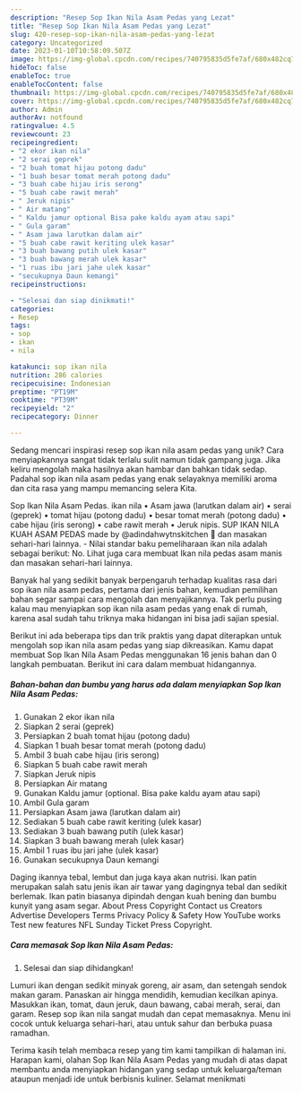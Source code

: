 ```yaml
---
description: "Resep Sop Ikan Nila Asam Pedas yang Lezat"
title: "Resep Sop Ikan Nila Asam Pedas yang Lezat"
slug: 420-resep-sop-ikan-nila-asam-pedas-yang-lezat
category: Uncategorized
date: 2023-01-10T10:58:09.507Z
image: https://img-global.cpcdn.com/recipes/740795835d5fe7af/680x482cq70/sop-ikan-nila-asam-pedas-foto-resep-utama.jpg
hideToc: false
enableToc: true
enableTocContent: false
thumbnail: https://img-global.cpcdn.com/recipes/740795835d5fe7af/680x482cq70/sop-ikan-nila-asam-pedas-foto-resep-utama.jpg
cover: https://img-global.cpcdn.com/recipes/740795835d5fe7af/680x482cq70/sop-ikan-nila-asam-pedas-foto-resep-utama.jpg
author: Admin
authorAv: notfound
ratingvalue: 4.5
reviewcount: 23
recipeingredient:
- "2 ekor ikan nila"
- "2 serai geprek"
- "2 buah tomat hijau potong dadu"
- "1 buah besar tomat merah potong dadu"
- "3 buah cabe hijau iris serong"
- "5 buah cabe rawit merah"
- " Jeruk nipis"
- " Air matang"
- " Kaldu jamur optional Bisa pake kaldu ayam atau sapi"
- " Gula garam"
- " Asam jawa larutkan dalam air"
- "5 buah cabe rawit keriting ulek kasar"
- "3 buah bawang putih ulek kasar"
- "3 buah bawang merah ulek kasar"
- "1 ruas ibu jari jahe ulek kasar"
- "secukupnya Daun kemangi"
recipeinstructions:

- "Selesai dan siap dinikmati!"
categories:
- Resep
tags:
- sop
- ikan
- nila

katakunci: sop ikan nila 
nutrition: 286 calories
recipecuisine: Indonesian
preptime: "PT19M"
cooktime: "PT39M"
recipeyield: "2"
recipecategory: Dinner

---
```





Sedang mencari inspirasi resep sop ikan nila asam pedas yang unik? Cara menyiapkannya sangat tidak terlalu sulit namun tidak gampang juga. Jika keliru mengolah maka hasilnya akan hambar dan bahkan tidak sedap. Padahal sop ikan nila asam pedas yang enak selayaknya memiliki aroma dan cita rasa yang mampu memancing selera Kita.





Sop Ikan Nila Asam Pedas. ikan nila • Asam jawa (larutkan dalam air) • serai (geprek) • tomat hijau (potong dadu) • besar tomat merah (potong dadu) • cabe hijau (iris serong) • cabe rawit merah • Jeruk nipis. SUP IKAN NILA KUAH ASAM PEDAS made by @adindahwytnskitchen 🌻 dan masakan sehari-hari lainnya. - Nilai standar baku pemeliharaan ikan nila adalah sebagai berikut: No. Lihat juga cara membuat Ikan nila pedas asam manis dan masakan sehari-hari lainnya.

Banyak hal yang sedikit banyak berpengaruh terhadap kualitas rasa dari sop ikan nila asam pedas, pertama dari jenis bahan, kemudian pemilihan bahan segar sampai cara mengolah dan menyajikannya. Tak perlu pusing kalau mau menyiapkan sop ikan nila asam pedas yang enak di rumah, karena asal sudah tahu triknya maka hidangan ini bisa jadi sajian spesial.






Berikut ini ada beberapa tips dan trik praktis yang dapat diterapkan untuk mengolah sop ikan nila asam pedas yang siap dikreasikan. Kamu dapat membuat Sop Ikan Nila Asam Pedas menggunakan 16 jenis bahan dan 0 langkah pembuatan. Berikut ini cara dalam membuat hidangannya.

<!--inarticleads1-->

##### Bahan-bahan dan bumbu yang harus ada dalam menyiapkan Sop Ikan Nila Asam Pedas:

1. Gunakan 2 ekor ikan nila
1. Siapkan 2 serai (geprek)
1. Persiapkan 2 buah tomat hijau (potong dadu)
1. Siapkan 1 buah besar tomat merah (potong dadu)
1. Ambil 3 buah cabe hijau (iris serong)
1. Siapkan 5 buah cabe rawit merah
1. Siapkan  Jeruk nipis
1. Persiapkan  Air matang
1. Gunakan  Kaldu jamur (optional. Bisa pake kaldu ayam atau sapi)
1. Ambil  Gula garam
1. Persiapkan  Asam jawa (larutkan dalam air)
1. Sediakan 5 buah cabe rawit keriting (ulek kasar)
1. Sediakan 3 buah bawang putih (ulek kasar)
1. Siapkan 3 buah bawang merah (ulek kasar)
1. Ambil 1 ruas ibu jari jahe (ulek kasar)
1. Gunakan secukupnya Daun kemangi


Daging ikannya tebal, lembut dan juga kaya akan nutrisi. Ikan patin merupakan salah satu jenis ikan air tawar yang dagingnya tebal dan sedikit berlemak. Ikan patin biasanya dipindah dengan kuah bening dan bumbu kunyit yang asam segar. About Press Copyright Contact us Creators Advertise Developers Terms Privacy Policy &amp; Safety How YouTube works Test new features NFL Sunday Ticket Press Copyright. 

<!--inarticleads2-->

##### Cara memasak Sop Ikan Nila Asam Pedas:


1. Selesai dan siap dihidangkan!

Lumuri ikan dengan sedikit minyak goreng, air asam, dan setengah sendok makan garam. Panaskan air hingga mendidih, kemudian kecilkan apinya. Masukkan ikan, tomat, daun jeruk, daun bawang, cabai merah, serai, dan garam. Resep sop ikan nila sangat mudah dan cepat memasaknya. Menu ini cocok untuk keluarga sehari-hari, atau untuk sahur dan berbuka puasa ramadhan. 

Terima kasih telah membaca resep yang tim kami tampilkan di halaman ini. Harapan kami, olahan Sop Ikan Nila Asam Pedas yang mudah di atas dapat membantu anda menyiapkan hidangan yang sedap untuk keluarga/teman ataupun menjadi ide untuk berbisnis kuliner. Selamat menikmati
